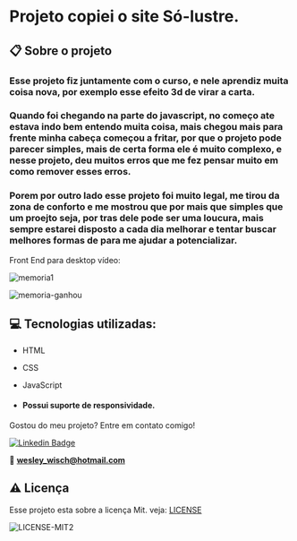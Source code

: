 # Projeto copiei o site Só-lustre.

  ## 📋 Sobre o projeto

### Esse projeto fiz juntamente com o curso, e nele aprendiz muita coisa nova, por exemplo esse efeito 3d de virar a carta.
### Quando foi chegando na parte do javascript, no começo ate estava indo bem entendo muita coisa, mais chegou mais para frente minha cabeça começou a fritar, por que o projeto pode parecer simples, mais de certa forma ele é muito complexo, e nesse projeto, deu muitos erros que me fez pensar muito em como remover esses erros.

### Porem por outro lado esse projeto foi muito legal, me tirou da zona de conforto e me mostrou que por mais que simples que um proejto seja, por tras dele pode ser uma loucura, mais sempre estarei disposto a cada dia melhorar e tentar buscar melhores formas de para me ajudar a potencializar.

  
Front End para desktop vídeo:

![memoria1](https://user-images.githubusercontent.com/79159487/116447556-1e916200-a826-11eb-901b-5a1920413531.gif)

![memoria-ganhou](https://user-images.githubusercontent.com/79159487/116447568-218c5280-a826-11eb-97c9-08625ab8a16f.gif)
 
 ## 💻 Tecnologias utilizadas:

- HTML
- CSS
- JavaScript

-  #### Possui suporte de responsividade.

  Gostou do meu projeto? Entre em contato comigo!

[![Linkedin Badge](https://img.shields.io/badge/-LinkedIn-blue?style=flat-square&logo=Linkedin&logoColor=white&link=https://www.linkedin.com/in/wesley-wisch/)](https://www.linkedin.com/in/wesley-wisch/)

📧 **[wesley_wisch@hotmail.com](mailto:wesley_wisch@hotmail.com)**

##  ⚠️  Licença
Esse projeto esta sobre a licença Mit. veja: [LICENSE](https://github.com/wesleywisch/Repositorio-HTML-CSS-JavaScript/blob/main/LICENSE)

![LICENSE-MIT2](https://user-images.githubusercontent.com/79159487/114733599-7c478980-9d11-11eb-98da-262603bc1c13.png)